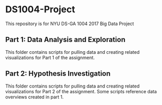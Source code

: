 # DS1004-Project
This repository is for NYU DS-GA 1004 2017 Big Data Project

## Part 1: Data Analysis and Exploration
This folder contains scripts for pulling data and creating related visualizations for Part 1 of the assignment.

## Part 2: Hypothesis Investigation
This folder contains scripts for pulling data and creating related visualizations for Part 2 of the assignment. Some scripts reference data overviews created in part 1.
